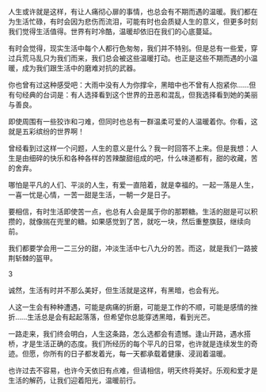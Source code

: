 

人生或许就是这样，有让人痛彻心扉的事情，也总会有不期而遇的温暖。我们都在为生活忙碌，有时会因为悲伤而流泪，可能有时也会质疑人生的意义，但更多时刻我们觉得生活值得。世界有时冷酷，温暖却依旧在我们的心底蔓延。

有时会觉得，现实生活中每个人都行色匆匆，我们并不特别。但是总有一些爱，穿过兵荒马乱只为我们而来，我们总会被这些温暖打动。也正是这些不期而遇的小温暖，成为我们跟生活中的磨难对抗的武器。

你也曾有过这种感受吧：大雨中没有人为你撑伞，黑暗中也不曾有人抱紧你……但有句经典的台词是：有人选择看到这个世界的丑恶和混乱，但我选择看到她的美丽与善良。

即使周围有一些狡诈和刁难，但同时也总有一群温柔可爱的人温暖着你。你看，这就是五彩缤纷的世界啊！

曾经看到过这样一个问题，人生的意义是什么？我一时回答不上来。但是我想：人生是由细碎的快乐和各种各样的苦辣酸甜组成的吧，什么味道都有，甜的收藏，苦的舍弃。

哪怕是平凡的人们、平淡的人生，有爱一直陪着，就是幸福的。一起一落是人生，一喜一忧是心情，一苦一甜是生活，一朝一夕是日子。

要相信，有时生活即使苦一点，也总有人会是属于你的那颗糖。生活的甜是可以积攒的，就像揣在兜里的糖。如果感觉到了苦，就吃一块，然后重整旗鼓，继续向前。

我们都要学会用一二三分的甜，冲淡生活中七八九分的苦。而这，就是我们一路披荆斩棘的盔甲。

3

诚然，生活有时并不那么美好，但生活就是这样，有黑暗，也会有光。

人这一生会有种种遭遇，可能是病痛的折磨，可能是工作的不顺，可能是感情的挫折……生活总是会有起起落落，但希望你总能穿透黑暗，看到光芒。

一路走来，我们终会明白，人生这条路，怎么选都会有遗憾。逢山开路，遇水搭桥，才是生活正确的态度。我们所经历的每个平凡的日常，也许就是连续发生的奇迹。但愿，你所有的日子都发着光，每一天都承载着健康、浸润着温暖。

也许过去不容易，也许今天依旧有点难，但请相信，明天终将美好。乐观和爱才是生活的解药，让我们迎着阳光，温暖前行。


